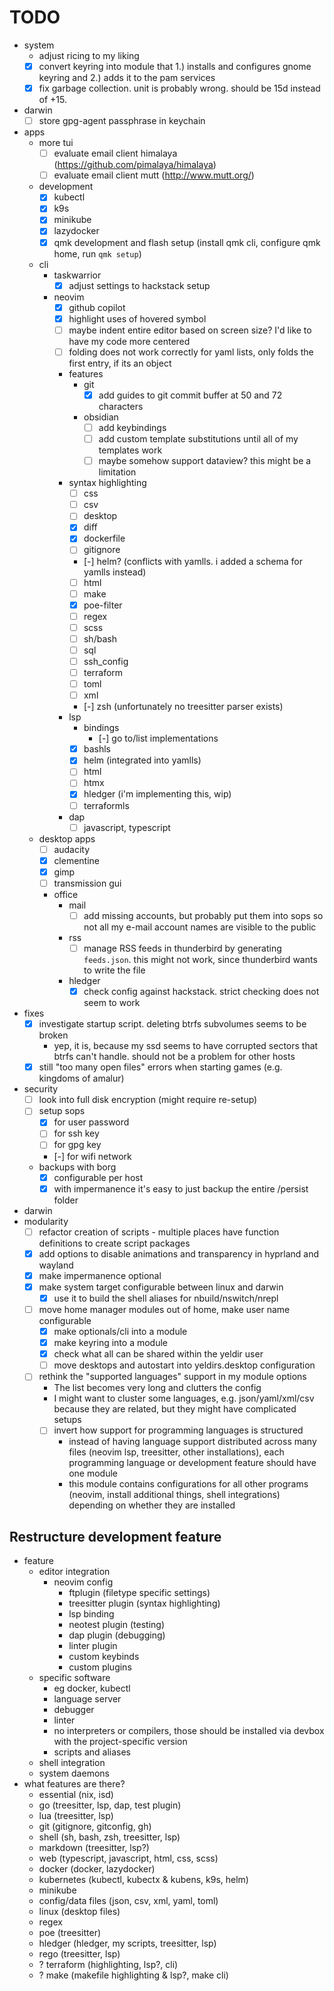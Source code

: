 # TODO

- system
  - adjust ricing to my liking
  - [x] convert keyring into module that 1.) installs and configures gnome keyring and 2.) adds it to the pam services
  - [x] fix garbage collection. unit is probably wrong. should be 15d instead of +15.
- darwin
  - [ ] store gpg-agent passphrase in keychain
- apps
  - more tui
    - [ ] evaluate email client himalaya (https://github.com/pimalaya/himalaya)
    - [ ] evaluate email client mutt (http://www.mutt.org/)
  - development
    - [x] kubectl
    - [x] k9s
    - [x] minikube
    - [x] lazydocker
    - [x] qmk development and flash setup (install qmk cli, configure qmk home, run `qmk setup`)
  - cli
    - taskwarrior
      - [x] adjust settings to hackstack setup
    - neovim
      - [x] github copilot
      - [x] highlight uses of hovered symbol
      - [ ] maybe indent entire editor based on screen size? I'd like to have my code more centered
      - [ ] folding does not work correctly for yaml lists, only folds the first entry, if its an object
      - features
        - git
          - [x] add guides to git commit buffer at 50 and 72 characters
        - obsidian
          - [ ] add keybindings
          - [ ] add custom template substitutions until all of my templates work
          - [ ] maybe somehow support dataview? this might be a limitation
      - syntax highlighting
        - [ ] css
        - [ ] csv
        - [ ] desktop
        - [x] diff
        - [x] dockerfile
        - [ ] gitignore
        - [-] helm? (conflicts with yamlls. i added a schema for yamlls instead)
        - [ ] html
        - [ ] make
        - [x] poe-filter
        - [ ] regex
        - [ ] scss
        - [ ] sh/bash
        - [ ] sql
        - [ ] ssh_config
        - [ ] terraform
        - [ ] toml
        - [ ] xml
        - [-] zsh (unfortunately no treesitter parser exists)
      - lsp
        - bindings
          - [-] go to/list implementations
        - [x] bashls
        - [x] helm (integrated into yamlls)
        - [ ] html
        - [ ] htmx
        - [x] hledger (i'm implementing this, wip)
        - [ ] terraformls
      - dap
          - [ ] javascript, typescript
  - desktop apps
    - [ ] audacity
    - [x] clementine
    - [x] gimp
    - [ ] transmission gui
    - office
      - mail
        - [ ] add missing accounts, but probably put them into sops so not all my e-mail account names are visible to the public
      - rss
        - [ ] manage RSS feeds in thunderbird by generating `feeds.json`. this might not work, since thunderbird wants to write the file
      - hledger
        - [x] check config against hackstack. strict checking does not seem to work
- fixes
  - [x] investigate startup script. deleting btrfs subvolumes seems to be broken
    - yep, it is, because my ssd seems to have corrupted sectors that btrfs can't handle. should not be a problem for other hosts
  - [x] still "too many open files" errors when starting games (e.g. kingdoms of amalur)
- security
  - [ ] look into full disk encryption (might require re-setup)
  - [ ] setup sops
    - [x] for user password
    - [ ] for ssh key
    - [ ] for gpg key
    - [-] for wifi network
  - backups with borg
    - [x] configurable per host
    - [x] with impermanence it's easy to just backup the entire /persist folder
- darwin
- modularity
  - [ ] refactor creation of scripts - multiple places have function definitions to create script packages
  - [x] add options to disable animations and transparency in hyprland and wayland
  - [x] make impermanence optional
  - [x] make system target configurable between linux and darwin
    - [x] use it to build the shell aliases for nbuild/nswitch/nrepl
  - [ ] move home manager modules out of home, make user name configurable
    - [x] make optionals/cli into a module
    - [x] make keyring into a module
    - [x] check what all can be shared within the yeldir user
    - [ ] move desktops and autostart into yeldirs.desktop configuration
  - [ ] rethink the "supported languages" support in my module options
    - The list becomes very long and clutters the config
    - I might want to cluster some languages, e.g. json/yaml/xml/csv because they are related, but they might have complicated setups
    - [ ] invert how support for programming languages is structured
      - instead of having language support distributed across many files (neovim lsp, treesitter, other installations), each programming language or development feature should have one module
      - this module contains configurations for all other programs (neovim, install additional things, shell integrations) depending on whether they are installed

## Restructure development feature
- feature
  - editor integration
    - neovim config
      - ftplugin (filetype specific settings)
      - treesitter plugin (syntax highlighting)
      - lsp binding
      - neotest plugin (testing)
      - dap plugin (debugging)
      - linter plugin
      - custom keybinds
      - custom plugins
  - specific software
    - eg docker, kubectl
    - language server
    - debugger
    - linter
    - no interpreters or compilers, those should be installed via devbox with the project-specific version
    - scripts and aliases
  - shell integration
  - system daemons
- what features are there?
  - essential (nix, isd)
  - go (treesitter, lsp, dap, test plugin)
  - lua (treesitter, lsp)
  - git (gitignore, gitconfig, gh)
  - shell (sh, bash, zsh, treesitter, lsp)
  - markdown (treesitter, lsp?)
  - web (typescript, javascript, html, css, scss)
  - docker (docker, lazydocker)
  - kubernetes (kubectl, kubectx & kubens, k9s, helm)
  - minikube
  - config/data files (json, csv, xml, yaml, toml)
  - linux (desktop files)
  - regex
  - poe (treesitter)
  - hledger (hledger, my scripts, treesitter, lsp)
  - rego (treesitter, lsp)
  - ? terraform (highlighting, lsp?, cli)
  - ? make (makefile highlighting & lsp?, make cli)
